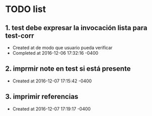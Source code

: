 # TODO list
## 1. test debe expresar la invocación lista para test-corr
- Created at    de modo que usuario pueda verificar
- Completed at 2016-12-06 17:32:16 -0400

## 2. imprmir note en test si está presente
- Created at   2016-12-07 17:15:42 -0400

## 3. imprimir referencias
- Created at   2016-12-07 17:19:17 -0400

